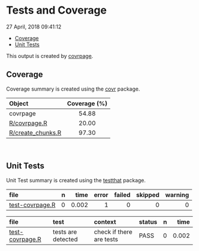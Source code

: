 Tests and Coverage
================
27 April, 2018 09:41:12

-   [Coverage](#coverage)
-   [Unit Tests](#unit-tests)

This output is created by [covrpage](https://github.com/yonicd/covrpage).

Coverage
--------

Coverage summary is created using the [covr](https://github.com/r-lib/covr) package.

| Object                                     | Coverage (%) |
|:-------------------------------------------|:------------:|
| covrpage                                   |     54.88    |
| [R/covrpage.R](../R/covrpage.R)            |     20.00    |
| [R/create\_chunks.R](../R/create_chunks.R) |     97.30    |

<br>

Unit Tests
----------

Unit Test summary is created using the [testthat](https://github.com/r-lib/testthat) package.

| file                                        |    n|   time|  error|  failed|  skipped|  warning|
|:--------------------------------------------|----:|------:|------:|-------:|--------:|--------:|
| [test-covrpage.R](testthat/test-covrpage.R) |    0|  0.002|      1|       0|        0|        0|

| file                                        | test               | context                  | status |    n|   time|
|:--------------------------------------------|:-------------------|:-------------------------|:-------|----:|------:|
| [test-covrpage.R](testthat/test-covrpage.R) | tests are detected | check if there are tests | PASS   |    0|  0.002|

